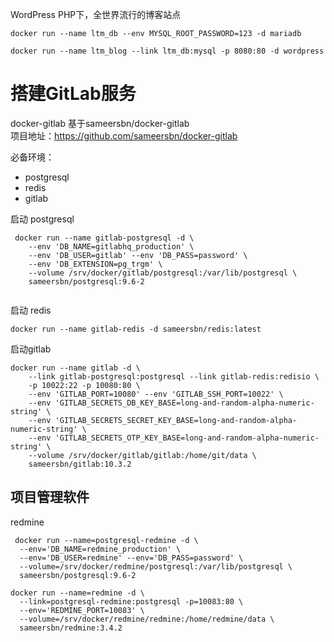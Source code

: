 WordPress PHP下，全世界流行的博客站点

```
docker run --name ltm_db --env MYSQL_ROOT_PASSWORD=123 -d mariadb

docker run --name ltm_blog --link ltm_db:mysql -p 8080:80 -d wordpress

```


# 搭建GitLab服务

docker-gitlab 基于sameersbn/docker-gitlab  
项目地址：https://github.com/sameersbn/docker-gitlab

必备环境：
- postgresql
- redis 
- gitlab

启动 postgresql
```
 docker run --name gitlab-postgresql -d \
    --env 'DB_NAME=gitlabhq_production' \
    --env 'DB_USER=gitlab' --env 'DB_PASS=password' \
    --env 'DB_EXTENSION=pg_trgm' \
    --volume /srv/docker/gitlab/postgresql:/var/lib/postgresql \
    sameersbn/postgresql:9.6-2
  
```
启动 redis
```
docker run --name gitlab-redis -d sameersbn/redis:latest
```
启动gitlab
```
docker run --name gitlab -d \
    --link gitlab-postgresql:postgresql --link gitlab-redis:redisio \
    -p 10022:22 -p 10080:80 \
    --env 'GITLAB_PORT=10080' --env 'GITLAB_SSH_PORT=10022' \
    --env 'GITLAB_SECRETS_DB_KEY_BASE=long-and-random-alpha-numeric-string' \
    --env 'GITLAB_SECRETS_SECRET_KEY_BASE=long-and-random-alpha-numeric-string' \
    --env 'GITLAB_SECRETS_OTP_KEY_BASE=long-and-random-alpha-numeric-string' \
    --volume /srv/docker/gitlab/gitlab:/home/git/data \
    sameersbn/gitlab:10.3.2
```

## 项目管理软件
 redmine
```
 docker run --name=postgresql-redmine -d \
  --env='DB_NAME=redmine_production' \
  --env='DB_USER=redmine' --env='DB_PASS=password' \
  --volume=/srv/docker/redmine/postgresql:/var/lib/postgresql \
  sameersbn/postgresql:9.6-2
```

```
docker run --name=redmine -d \
  --link=postgresql-redmine:postgresql -p=10083:80 \
  --env='REDMINE_PORT=10083' \
  --volume=/srv/docker/redmine/redmine:/home/redmine/data \
  sameersbn/redmine:3.4.2
```



